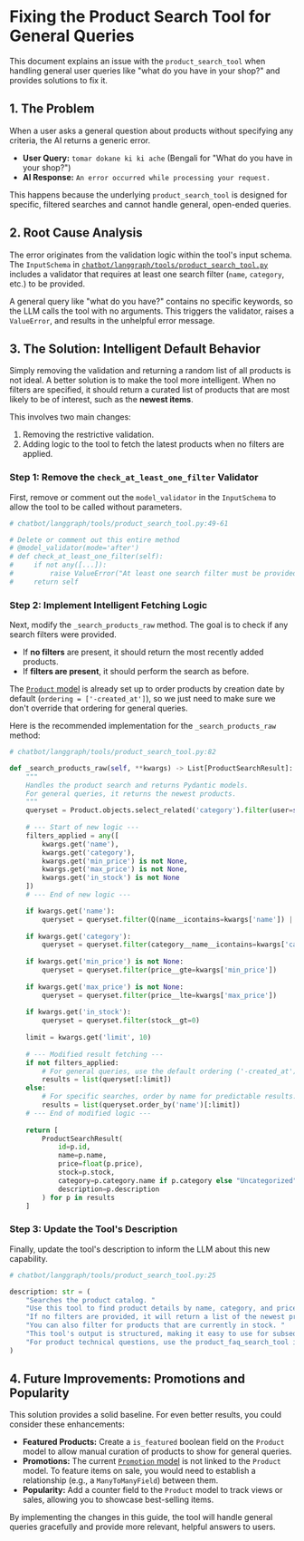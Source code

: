 # Fixing the Product Search Tool for General Queries

This document explains an issue with the `product_search_tool` when handling general user queries like "what do you have in your shop?" and provides solutions to fix it.

## 1. The Problem

When a user asks a general question about products without specifying any criteria, the AI returns a generic error.

- **User Query:** `tomar dokane ki ki ache` (Bengali for "What do you have in your shop?")
- **AI Response:** `An error occurred while processing your request.`

This happens because the underlying `product_search_tool` is designed for specific, filtered searches and cannot handle general, open-ended queries.

## 2. Root Cause Analysis

The error originates from the validation logic within the tool's input schema. The `InputSchema` in [`chatbot/langgraph/tools/product_search_tool.py`](chatbot/langgraph/tools/product_search_tool.py) includes a validator that requires at least one search filter (`name`, `category`, etc.) to be provided.

A general query like "what do you have?" contains no specific keywords, so the LLM calls the tool with no arguments. This triggers the validator, raises a `ValueError`, and results in the unhelpful error message.

## 3. The Solution: Intelligent Default Behavior

Simply removing the validation and returning a random list of all products is not ideal. A better solution is to make the tool more intelligent. When no filters are specified, it should return a curated list of products that are most likely to be of interest, such as the **newest items**.

This involves two main changes:
1.  Removing the restrictive validation.
2.  Adding logic to the tool to fetch the latest products when no filters are applied.

### Step 1: Remove the `check_at_least_one_filter` Validator

First, remove or comment out the `model_validator` in the `InputSchema` to allow the tool to be called without parameters.

```python
# chatbot/langgraph/tools/product_search_tool.py:49-61

# Delete or comment out this entire method
# @model_validator(mode='after')
# def check_at_least_one_filter(self):
#     if not any([...]):
#         raise ValueError("At least one search filter must be provided.")
#     return self
```

### Step 2: Implement Intelligent Fetching Logic

Next, modify the `_search_products_raw` method. The goal is to check if any search filters were provided.
- If **no filters** are present, it should return the most recently added products.
- If **filters are present**, it should perform the search as before.

The [`Product` model](business/models/product.py:6) is already set up to order products by creation date by default (`ordering = ['-created_at']`), so we just need to make sure we don't override that ordering for general queries.

Here is the recommended implementation for the `_search_products_raw` method:

```python
# chatbot/langgraph/tools/product_search_tool.py:82

def _search_products_raw(self, **kwargs) -> List[ProductSearchResult]:
    """
    Handles the product search and returns Pydantic models.
    For general queries, it returns the newest products.
    """
    queryset = Product.objects.select_related('category').filter(user=self._user)
    
    # --- Start of new logic ---
    filters_applied = any([
        kwargs.get('name'),
        kwargs.get('category'),
        kwargs.get('min_price') is not None,
        kwargs.get('max_price') is not None,
        kwargs.get('in_stock') is not None
    ])
    # --- End of new logic ---

    if kwargs.get('name'):
        queryset = queryset.filter(Q(name__icontains=kwargs['name']) | Q(description__icontains=kwargs['name']))
    
    if kwargs.get('category'):
        queryset = queryset.filter(category__name__icontains=kwargs['category'])
        
    if kwargs.get('min_price') is not None:
        queryset = queryset.filter(price__gte=kwargs['min_price'])
        
    if kwargs.get('max_price') is not None:
        queryset = queryset.filter(price__lte=kwargs['max_price'])
        
    if kwargs.get('in_stock'):
        queryset = queryset.filter(stock__gt=0)
        
    limit = kwargs.get('limit', 10)
    
    # --- Modified result fetching ---
    if not filters_applied:
        # For general queries, use the default ordering ('-created_at') to get the newest products.
        results = list(queryset[:limit])
    else:
        # For specific searches, order by name for predictable results.
        results = list(queryset.order_by('name')[:limit])
    # --- End of modified logic ---
            
    return [
        ProductSearchResult(
            id=p.id,
            name=p.name,
            price=float(p.price),
            stock=p.stock,
            category=p.category.name if p.category else "Uncategorized",
            description=p.description
        ) for p in results
    ]
```

### Step 3: Update the Tool's Description

Finally, update the tool's description to inform the LLM about this new capability.

```python
# chatbot/langgraph/tools/product_search_tool.py:25

description: str = (
    "Searches the product catalog. "
    "Use this tool to find product details by name, category, and price range. "
    "If no filters are provided, it will return a list of the newest products. " # <-- Updated line
    "You can also filter for products that are currently in stock. "
    "This tool's output is structured, making it easy to use for subsequent actions. "
    "For product technical questions, use the product_faq_search_tool instead."
)
```

## 4. Future Improvements: Promotions and Popularity

This solution provides a solid baseline. For even better results, you could consider these enhancements:

- **Featured Products:** Create a `is_featured` boolean field on the `Product` model to allow manual curation of products to show for general queries.
- **Promotions:** The current [`Promotion` model](business/models/promotions.py:7) is not linked to the `Product` model. To feature items on sale, you would need to establish a relationship (e.g., a `ManyToManyField`) between them.
- **Popularity:** Add a counter field to the `Product` model to track views or sales, allowing you to showcase best-selling items.

By implementing the changes in this guide, the tool will handle general queries gracefully and provide more relevant, helpful answers to users.